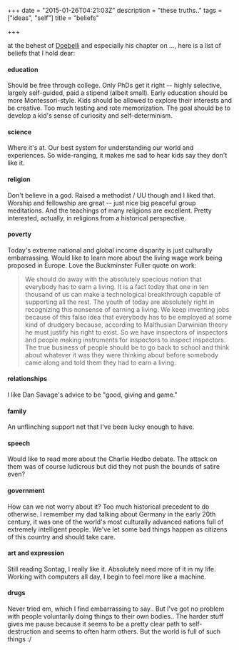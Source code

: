 +++
date = "2015-01-26T04:21:03Z"
description = "these truths.."
tags = ["ideas", "self"]
title = "beliefs"

+++

at the behest of [Doebelli](/2015/thinking-clearly/)
and especially his chapter on ...,
here is a list of beliefs that I hold dear:


#### education
Should be free through college.
Only PhDs get it right -- highly selective, largely self-guided, paid a stipend (albeit small).
Early education should be more Montessori-style.
Kids should be allowed to explore their interests and be creative.
Too much testing and rote memorization.
The goal should be to develop a kid's sense of curiosity and self-determinism.


#### science
Where it's at.
Our best system for understanding our world and experiences.
So wide-ranging, it makes me sad to hear kids say they don't like it.


#### religion
Don't believe in a god.
Raised a methodist / UU though and I liked that.
Worship and fellowship are great -- just nice big peaceful group meditations.
And the teachings of many religions are excellent.
Pretty interested, actually, in religions from a historical perspective.


#### poverty
Today's extreme national and global income disparity is just culturally embarrassing.
Would like to learn more about the living wage work being proposed in Europe.
Love the Buckminster Fuller quote on work:

> We should do away with the absolutely specious notion that everybody has to
> earn a living. It is a fact today that one in ten thousand of us can make a
> technological breakthrough capable of supporting all the rest. The youth of
> today are absolutely right in recognizing this nonsense of earning a living.
> We keep inventing jobs because of this false idea that everybody has to be employed
> at some kind of drudgery because, according to Malthusian Darwinian theory he must
> justify his right to exist. So we have inspectors of inspectors and people making
> instruments for inspectors to inspect inspectors. The true business of people
> should be to go back to school and think about whatever it was they were thinking
> about before somebody came along and told them they had to earn a living.


#### relationships
I like Dan Savage's advice to be "good, giving and game."


#### family
An unflinching support net that I've been lucky enough to have.


#### speech
Would like to read more about the Charlie Hedbo debate.
The attack on them was of course ludicrous but did they not push the bounds of satire even?


#### government
How can we not worry about it?
Too much historical precedent to do otherwise.
I remember my dad talking about Germany in the early 20th century,
it was one of the world's most culturally advanced nations full of extremely intelligent people.
We've let some bad things happen as citizens of this country and should take care.


#### art and expression
Still reading Sontag, I really like it.
Absolutely need more of it in my life.
Working with computers all day, I begin to feel more like a machine.


#### drugs
Never tried em, which I find embarrassing to say..
But I've got no problem with people voluntarily doing things to their own bodies..
The harder stuff gives me pause because it seems to be a pretty clear path to self-destruction
and seems to often harm others.
But the world is full of such things :/

